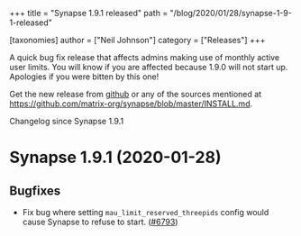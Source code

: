 +++
title = "Synapse 1.9.1 released"
path = "/blog/2020/01/28/synapse-1-9-1-released"

[taxonomies]
author = ["Neil Johnson"]
category = ["Releases"]
+++

A quick bug fix release that affects admins making use of monthly active user limits. You will know if you are affected because 1.9.0 will not start up. Apologies if you were bitten by this one!

Get the new release from [github](https://github.com/matrix-org/synapse/releases/tag/v1.9.1) or any of the sources mentioned at https://github.com/matrix-org/synapse/blob/master/INSTALL.md.


Changelog since Synapse 1.9.1

Synapse 1.9.1 (2020-01-28)
==========================

Bugfixes
--------

- Fix bug where setting `mau_limit_reserved_threepids` config would cause Synapse to refuse to start. ([\#6793](https://github.com/matrix-org/synapse/issues/6793))
